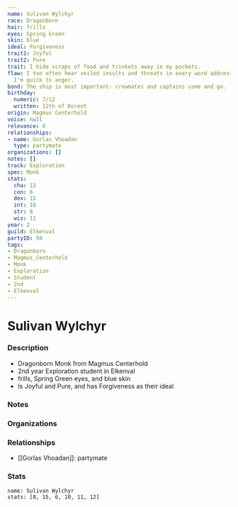 ```yaml
---
name: Sulivan Wylchyr
race: Dragonborn
hair: frills
eyes: Spring Green
skin: blue
ideal: Forgiveness
trait1: Joyful
trait2: Pure
trait: I hide scraps of food and trinkets away in my pockets.
flaw: I too often hear veiled insults and threats in every word addressed to me, and
  I'm quick to anger.
bond: The ship is most important- crewmates and captains come and go.
birthday:
  numeric: 7/12
  written: 12th of Korent
origin: Magmus Centerhold
voice: null
relevance: 0
relationships:
- name: Gorlas Vhoadan
  type: partymate
organizations: []
notes: []
track: Exploration
spec: Monk
stats:
  cha: 12
  con: 6
  dex: 15
  int: 10
  str: 8
  wis: 11
year: 2
guild: Elkenval
partyID: 50
tags:
- Dragonborn
- Magmus_Centerhold
- Monk
- Exploration
- Student
- 2nd
- Elkenval
---
```

# Sulivan Wylchyr
### Description
- Dragonborn Monk from Magmus Centerhold
- 2nd year Exploration student in Elkenval
- frills, Spring Green eyes, and blue skin
- Is Joyful and Pure, and has Forgiveness as their ideal

### Notes

### Organizations

### Relationships
- [[Gorlas Vhoadan]]: partymate

### Stats
```statblock
name: Sulivan Wylchyr
stats: [8, 15, 6, 10, 11, 12]
```